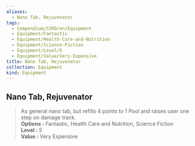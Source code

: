 ```yaml
---
aliases:
  - Nano Tab, Rejuvenator
tags:
  - Compendium/CSRD/en/Equipment
  - Equipment/Fantastic
  - Equipment/Health-Care-and-Nutrition
  - Equipment/Science-Fiction
  - Equipment/Level/5
  - Equipment/Value/Very-Expensive
title: Nano Tab, Rejuvenator
collection: Equipment
kind: Equipment
---
```

## Nano Tab, Rejuvenator  
  
>As general nano tab, but refills 4 points to 1 Pool and raises user one step on damage track.  
> **Options :** Fantastic, Health Care and Nutrition, Science Fiction  
> **Level :** 5  
> **Value :** Very Expensive